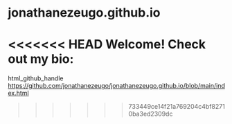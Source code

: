 # jonathanezeugo.github.io
<<<<<<< HEAD
Welcome! Check out my bio: 
=======
html_github_handle
https://github.com/jonathanezeugo/jonathanezeugo.github.io/blob/main/index.html
>>>>>>> 733449ce14f21a769204c4bf82710ba3ed2309dc
